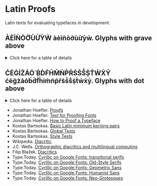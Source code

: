 
# Latin Proofs  
  
Latin texts for evaluating typefaces in development.  
  
## ÀÈÌǸÒỜÙỪỲẀ àèìǹòờùừỳẁ. Glyphs with grave above   
  
<details>
  <summary>Click here for a table of details</summary>  
      
| Code | Char | Image | Name Canonical decomposition | Code | Char | Image | Name Canonical decomposition |    
|:---- |:---- |:---- |:---- |:---- |:---- |:---- |:---- |  
| 00C0 | À |  | Latin Capital Letter A with Grave Above | 00E0 | à |  | Latin Small Letter A with Grave Above | 
| 00C8 | È |  | Latin Capital Letter E with Grave Above | 00E8 | è |  | Latin Small Letter E with Grave Above |
| 00CC | Ì |  | Latin Capital Letter I with Grave Above | 00EC | ì |  | Latin Small Letter I with Grave Above |
| 01F8 | Ǹ |  | Latin Capital Letter N with Grave Above | 01F9 | ǹ |  | Latin Small Letter n with Grave Above |
| 00D2 | Ò |  | Latin Capital Letter O with Grave Above | 00F2 | ò |  | Latin Small Letter O with Grave Above |
| 1EDC | Ờ |  | Latin Capital Letter O with Horn and Grave Above | 1EDD | ờ |  | Latin Small Letter O with Horn and Grave Above |
| 00D9 | Ù |  | Latin Capital Letter U with Grave Above | 00F9 | ù |  | Latin Small Letter U with Grave Above |
| 1EEA | Ừ |  | Latin Capital Letter U with Horn and Grave Above | 1EEB | ừ | Latin Small Letter U with Horn and Grave Above |  |
| 1EF2 | Ỳ |  | Latin Capital Letter Y with Grave Above | 1EF3 | ỳ |  | Latin Small Letter Y with Grave Above |
| 1E80 | Ẁ |  | Latin Capital Letter W with Grave Above | 1E81 | ẁ |  | Latin Small Letter W with Grave Above |
</details>  
  
## ĊĖĠİŻȦȮ˙ḂḊḞḢṀṄṖṘṠṤṦṨṪẆẊẎ ċėġżȧȯḃḋḟḣiṁṅṗṙṡṥṧṩṫẇẋẏ. Glyphs with dot above   
  
<details>
  <summary>Click here for a table of details</summary>  
      
| Code | Char | Image | Name Canonical decomposition | Code | Char | Image | Name Canonical decomposition |    
|:---- |:---- |:---- |:---- |:---- |:---- |:---- |:---- |  
| 010A | Ċ |  | Latin Capital Letter C with Dot Above | 010B | ċ |  | Latin Small Letter C with Dot Above | 
| 0116 | Ė |  | Latin Capital Letter E with Dot Above | 0117 | ė |  | Latin Small Letter E with Dot Above |
| 0120 | Ġ |  | Latin Capital Letter G with Dot Above | 0121 | ġ |  | Latin Small Letter G with Dot Above |
| 0130 | İ |  | Latin Capital Letter I with Dot Above |  |  |  |  |
| 017B | Ż |  | Latin Capital Letter Z with Dot Above | 017C | ż |  | Latin Small Letter Z with Dot Above |
| 0226 | Ȧ |  | Latin Capital Letter A with Dot Above | 0227 | ȧ |  | Latin Small Letter A with Dot Above |
| 022E | Ȯ |  | Latin Capital Letter O with Dot Above | 022F | ȯ |  | Latin Small Letter O with Dot Above |
| 02D9 | ˙ |  | Dot Above |  |  |  |  |
| 1E02 | Ḃ |  | Latin Capital Letter B with Dot Above | 1E03 | ḃ |  | Latin Small Letter B with Dot Above |
| 1E0A | Ḋ |  | Latin Capital Letter D with Dot Above | 1E0B | ḋ |  | Latin Small Letter D with Dot Above |
| 1E1E | Ḟ |  | Latin Capital Letter F with Dot Above | 1E1F | ḟ |  | Latin Small Letter F with Dot Above |
| 1E22 | Ḣ |  | Latin Capital Letter H with Dot Above | 1E23 | ḣ |  | Latin Small Letter H with Dot Above |
| 1E40 | Ṁ |  | Latin Capital Letter M with Dot Above | 1E41 | ṁ |  | Latin Small Letter M with Dot Above |
| 1E44 | Ṅ |  | Latin Capital Letter N with Dot Above | 1E45 | ṅ |  | Latin Small Letter N with Dot Above |
| 1E56 | Ṗ |  | Latin Capital Letter P with Dot Above | 1E57 | ṗ |  | Latin Small Letter P with Dot Above |
| 1E58 | Ṙ |  | Latin Capital Letter R with Dot Above | 1E59 | ṙ |  | Latin Small Letter R with Dot Above |
| 1E60 | Ṡ |  | Latin Capital Letter S with Dot Above | 1E69 | ṡ |  | Latin Small Letter S with Dot Above |
| 1E64 | Ṥ |  | Latin Capital Letter S with Acute and Dot Above | 1E65 | ṥ |  | Latin Small Letter S with Acute and Dot Above |
| 1E66 | Ṧ |  | Latin Capital Letter S with Caron and Dot Above | 1E67 | ṧ |  | Latin Small Letter S with Caron and Dot Above |
| 1E68 | Ṩ |  | Latin Capital Letter S with Dot Below and Dot Above | 1E69 | ṩ |  | Latin Small Letter S with Dot Below and Dot Above |
| 1E6A | Ṫ |  | Latin Capital Letter T with Dot Above | 1E6B | ṫ |  | Latin Small Letter T with Dot Above |
| 1E86 | Ẇ |  | Latin Capital Letter W with Dot Above | 1E87 | ẇ |  | Latin Small Letter W with Dot Above |
| 1E8A | Ẋ |  | Latin Capital Letter X with Dot Above | 1E8B | ẋ |  | Latin Small Letter X with Dot Above |
| 1E8E | Ẏ |  | Latin Capital Letter Y with Dot Above | 1E8F | ẏ |  | Latin Small Letter Y with Dot Above |
| 1E9B | ẛ |  | Latin Small Letter Long S with Dot Above |  |  |  |  |  
</details>    
  
+ Jonathan Hoefler. [Proofs](https://github.com/hoeflerco/proofs)  
+ Jonathan Hoefler. [Text for Proofing Fonts](https://www.typography.com/blog/text-for-proofing-fonts)  
+ Jonathan Hoefler. [How to Proof a Typeface](https://jonathanhoefler.com/articles/how-to-proof-a-typeface)  
+ Kostas Bartsokas. [Basic Latin minimum kerning pairs](https://github.com/kosbarts/Basic_Latin_minimum_kerning_pairs)  
+ Kostas Bartsokas. [Global Tests](https://github.com/kosbarts/Commissioner/tree/master/documentation/proofs/Global%20Tests)  
+ Kostas Bartsokas. [Style Tests](https://github.com/kosbarts/Commissioner/tree/master/documentation/proofs/Style%20Tests)  
+ Wikipedia. [Diacritic](https://en.wikipedia.org/wiki/Diacritic)  
+ J.C. Wells. [Orthographic diacritics and multilingual computing](https://www.phon.ucl.ac.uk/home/wells/dia/diacritics-revised.htm) 
+ Filip Blažek. [Diacritics](http://diacritics.typo.cz/index.php?id=1) 
+ Type.Today. [Cyrillic on Google Fonts: transitional serifs](https://type.today/en/journal/transitional)  
+ Type.Today. [Cyrillic on Google Fonts: Old-Style Serifs](https://type.today/en/journal/old-style)  
+ Type.Today. [Cyrillic on Google Fonts: Geometric Sans](https://type.today/en/journal/geo)  
+ Type.Today. [Cyrillic on Google Fonts: Humanist Sans](https://type.today/en/journal/humanist)  
+ Type.Today. [Cyrillic on Google Fonts: Neo-Grotesques](https://type.today/en/journal/neo)  
      